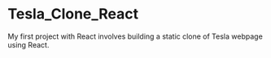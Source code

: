 # Tesla_Clone_React

My first project with React involves building a static clone of Tesla webpage using React.
